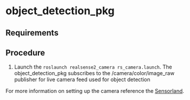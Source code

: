 # object_detection_pkg
## Requirements


## Procedure
1. Launch the ```roslaunch realsense2_camera rs_camera.launch```. The object_detection_pkg subscribes to the /camera/color/image_raw publisher for live camera feed used for object detection

For more information on setting up the camera reference the [Sensorland](https://github.com/IcebergASV/Sensorland).
